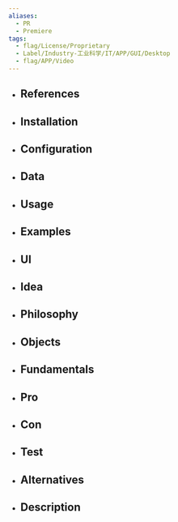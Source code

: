 ```yaml
---
aliases:
  - PR
  - Premiere
tags:
  - flag/License/Proprietary
  - Label/Industry-工业科学/IT/APP/GUI/Desktop
  - flag/APP/Video
---
```


- References
    - 

- Installation
    - 

- Configuration
    - 

- Data
    - 

- Usage
    - 

- Examples
    - 

- UI
    - 

- Idea
    - 

- Philosophy
    - 

- Objects
    - 

- Fundamentals
    - 

- Pro
    - 

- Con
    - 

- Test
    - 

- Alternatives
    - 

- Description
    - 

